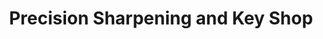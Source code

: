 ---
title: "Precision Sharpening and Key Shop"
url: /tallahassee/precision-sharpening-and-key-shop/
shop: Schlüsseldienst
---